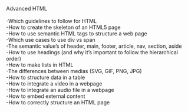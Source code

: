 Advanced HTML<br>
<br>
-Which guidelines to follow for HTML<br>
-How to create the skeleton of an HTML5 page<br>
-How to use semantic HTML tags to structure a web page<br>
-Which use cases to use div vs span<br>
-The semantic value’s of header, main, footer, article, nav, section, aside<br>
-How to use headings (and why it’s important to follow the hierarchical order)<br>
-How to make lists in HTML<br>
-The differences between medias (SVG, GIF, PNG, JPG)<br>
-How to structure data in a table<br>
-How to integrate a video in a webpage<br>
-How to integrate an audio file in a webpage<br>
-How to embed external content<br>
-How to correctly structure an HTML page<br>
